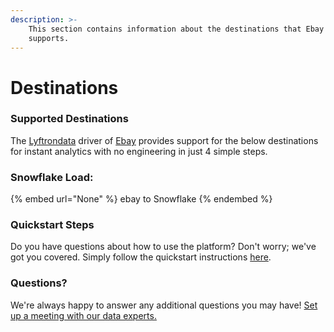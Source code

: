 ```yaml
---
description: >-
    This section contains information about the destinations that Ebay
    supports.
---
```


# Destinations

### Supported Destinations

The [Lyftrondata](https://www.lyftrondata.com/) driver of [Ebay](None) provides support for the below destinations for instant analytics with no engineering in just 4 simple steps.

### Snowflake Load:

{% embed url="None" %}
ebay to Snowflake
{% endembed %}

### Quickstart Steps

Do you have questions about how to use the platform? Don't worry; we've got you covered. Simply follow the quickstart instructions [here](README.md).

### Questions? <a href="#questions" id="questions"></a>

We're always happy to answer any additional questions you may have! [Set up a meeting with our data experts.](https://www.lyftrondata.com/book-a-meeting/)
